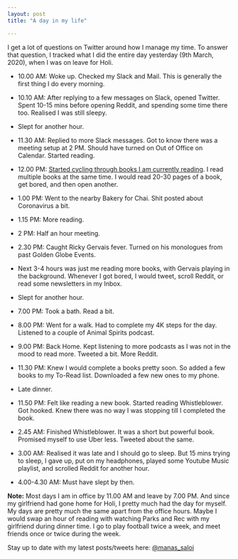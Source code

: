 ```yaml
---
layout: post
title: "A day in my life"

---
```


I get a lot of questions on Twitter around how I manage my time. To answer that question, I tracked what I did the entire day yesterday (9th March, 2020), when I was on leave for Holi.

- 10.00 AM: Woke up. Checked my Slack and Mail. This is generally the first thing I do every morning.

- 10.10 AM: After replying to a few messages on Slack, opened Twitter. Spent 10-15 mins before opening Reddit, and spending some time there too. Realised I was still sleepy.

- Slept for another hour.

- 11.30 AM: Replied to more Slack messages. Got to know there was a meeting setup at 2 PM. Should have turned on Out of Office on Calendar. Started reading.

- 12.00 PM: [Started cycling through books I am currently reading](https://manassaloi.com/2020/02/08/books-list.html). I read multiple books at the same time. I would read 20-30 pages of a book, get bored, and then open another.

- 1.00 PM: Went to the nearby Bakery for Chai. Shit posted about Coronavirus a bit.

- 1.15 PM: More reading.

- 2 PM: Half an hour meeting.

- 2.30 PM: Caught Ricky Gervais fever. Turned on his monologues from past Golden Globe Events.

- Next 3-4 hours was just me reading more books, with Gervais playing in the background. Whenever I got bored, I would tweet, scroll Reddit, or read some newsletters in my Inbox.

- Slept for another hour.

- 7.00 PM: Took a bath. Read a bit.

- 8.00 PM: Went for a walk. Had to complete my 4K steps for the day. Listened to a couple of Animal Spirits podcast.

- 9.00 PM: Back Home. Kept listening to more podcasts as I was not in the mood to read more. Tweeted a bit. More Reddit.

- 11.30 PM: Knew I would complete a books pretty soon. So added a few books to my To-Read list. Downloaded a few new ones to my phone.

- Late dinner.

- 11.50 PM: Felt like reading a new book. Started reading Whistleblower. Got hooked. Knew there was no way I was stopping till I completed the book.

- 2.45 AM: Finished Whistleblower. It was a short but powerful book. Promised myself to use Uber less. Tweeted about the same.

- 3.00 AM: Realised it was late and I should go to sleep. But 15 mins trying to sleep, I gave up, put on my headphones, played some Youtube Music playlist, and scrolled Reddit for another hour.

- 4.00-4.30 AM: Must have slept by then.

**Note:** Most days I am in office by 11.00 AM and leave by 7.00 PM. And since my girlfriend had gone home for Holi, I pretty much had the day for myself. My days are pretty much the same apart from the office hours. Maybe I would swap an hour of reading with watching Parks and Rec with my girlfriend during dinner time. I go to play football twice a week, and meet friends once or twice during the week.

Stay up to date with my latest posts/tweets here: [@manas_saloi](http://twitter.com/manas_saloi)
